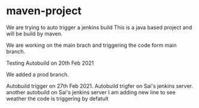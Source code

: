 # maven-project
We are trying to auto trigger a jenkins build
This is a java based project and will be build by maven.

We are working on the main brach and triggering the code form main branch.

Testing Autobuild on 20th Feb 2021

We added a prod branch.

Autobuild trigger on 27th Feb 2021.
Autobuild trigfer on Sai's jenkins server.
another autobuild on Sai's jenkins server
I am adding new line to see weather the code is triggering by defatult 
